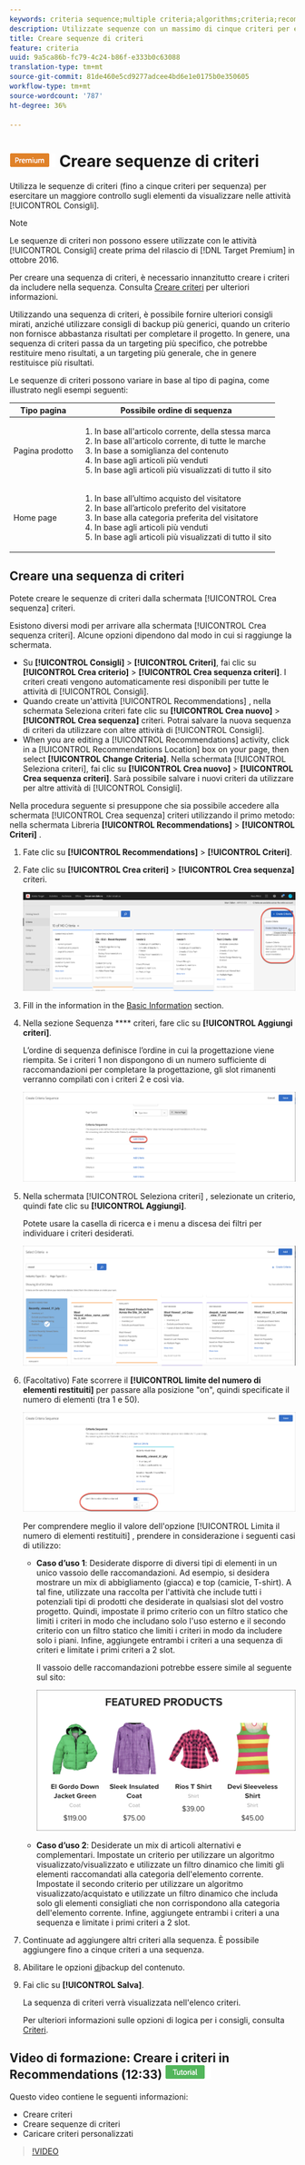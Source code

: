 ```yaml
---
keywords: criteria sequence;multiple criteria;algorithms;criteria;recommendations criteria;sequence;limit number of items returned
description: Utilizzate sequenze con un massimo di cinque criteri per esercitare un maggiore controllo sugli elementi visualizzati nelle attività di Adobe Target Recommendations .
title: Creare sequenze di criteri
feature: criteria
uuid: 9a5ca86b-fc79-4c24-b86f-e333b0c63088
translation-type: tm+mt
source-git-commit: 81de460e5cd9277adcee4bd6e1e0175b0e350605
workflow-type: tm+mt
source-wordcount: '787'
ht-degree: 36%

---
```



# ![PREMIUM](/help/assets/premium.png) Creare sequenze di criteri

Utilizza le sequenze di criteri (fino a cinque criteri per sequenza) per esercitare un maggiore controllo sugli elementi da visualizzare nelle attività [!UICONTROL Consigli].

>[!NOTE]
>
>Le sequenze di criteri non possono essere utilizzate con le attività [!UICONTROL Consigli] create prima del rilascio di [!DNL Target Premium] in ottobre 2016.

Per creare una sequenza di criteri, è necessario innanzitutto creare i criteri da includere nella sequenza. Consulta [Creare criteri](/help/c-recommendations/c-algorithms/create-new-algorithm.md) per ulteriori informazioni.

Utilizzando una sequenza di criteri, è possibile fornire ulteriori consigli mirati, anziché utilizzare consigli di backup più generici, quando un criterio non fornisce abbastanza risultati per completare il progetto. In genere, una sequenza di criteri passa da un targeting più specifico, che potrebbe restituire meno risultati, a un targeting più generale, che in genere restituisce più risultati.

Le sequenze di criteri possono variare in base al tipo di pagina, come illustrato negli esempi seguenti:

| Tipo pagina | Possibile ordine di sequenza |
| --- | --- |
| Pagina prodotto | <ol><li>In base all&#39;articolo corrente, della stessa marca</li><li>In base all&#39;articolo corrente, di tutte le marche</li><li>In base a somiglianza del contenuto</li><li>In base agli articoli più venduti</li><li>In base agli articoli più visualizzati di tutto il sito</li></ol> |
| Home page | <ol><li>In base all’ultimo acquisto del visitatore </li><li>In base all’articolo preferito del visitatore</li><li>In base alla categoria preferita del visitatore</li><li>In base agli articoli più venduti</li><li>In base agli articoli più visualizzati di tutto il sito</li></ol> |

## Creare una sequenza di criteri

Potete creare le sequenze di criteri dalla schermata [!UICONTROL Crea sequenza] criteri.

Esistono diversi modi per arrivare alla schermata [!UICONTROL Crea sequenza criteri]. Alcune opzioni dipendono dal modo in cui si raggiunge la schermata.

* Su **[!UICONTROL Consigli]** > **[!UICONTROL Criteri]**, fai clic su **[!UICONTROL Crea criterio]** > **[!UICONTROL Crea sequenza criteri]**. I criteri creati vengono automaticamente resi disponibili per tutte le attività di [!UICONTROL Consigli].
* Quando create un&#39;attività [!UICONTROL Recommendations] , nella schermata Seleziona criteri fate clic su **[!UICONTROL Crea nuovo]** > **[!UICONTROL Crea sequenza]** criteri. Potrai salvare la nuova sequenza di criteri da utilizzare con altre attività di [!UICONTROL Consigli].
* When you are editing a [!UICONTROL Recommendations] activity, click in a [!UICONTROL Recommendations Location] box on your page, then select **[!UICONTROL Change Criteria]**. Nella schermata [!UICONTROL Seleziona criteri], fai clic su **[!UICONTROL Crea nuovo]** > **[!UICONTROL Crea sequenza criteri]**. Sarà possibile salvare i nuovi criteri da utilizzare per altre attività di [!UICONTROL Consigli].

Nella procedura seguente si presuppone che sia possibile accedere alla schermata [!UICONTROL Crea sequenza] criteri utilizzando il primo metodo: nella schermata Libreria **[!UICONTROL Recommendations]** > **[!UICONTROL Criteri]** .

1. Fate clic su **[!UICONTROL Recommendations]** > **[!UICONTROL Criteri]**.

1. Fate clic su **[!UICONTROL Crea criteri]** > **[!UICONTROL Crea sequenza]** criteri.

   ![](assets/CreateCriteriaSequence.png)

1. Fill in the information in the [Basic Information](/help/c-recommendations/c-algorithms/create-new-algorithm.md#info) section.

1. Nella sezione Sequenza **** criteri, fare clic su **[!UICONTROL Aggiungi criteri]**.

   L’ordine di sequenza definisce l’ordine in cui la progettazione viene riempita. Se i criteri 1 non dispongono di un numero sufficiente di raccomandazioni per completare la progettazione, gli slot rimanenti verranno compilati con i criteri 2 e così via.

   ![Aggiungi criteri](/help/c-recommendations/c-algorithms/assets/add-criteria.png)

1. Nella schermata [!UICONTROL Seleziona criteri] , selezionate un criterio, quindi fate clic su **[!UICONTROL Aggiungi]**.

   Potete usare la casella di ricerca e i menu a discesa dei filtri per individuare i criteri desiderati.

   ![Selezionare criteri](/help/c-recommendations/c-algorithms/assets/select-criteria.png)

1. (Facoltativo) Fate scorrere il **[!UICONTROL limite del numero di elementi restituiti]** per passare alla posizione &quot;on&quot;, quindi specificate il numero di elementi (tra 1 e 50).

   ![Limita il numero di elementi restituiti](/help/c-recommendations/c-algorithms/assets/limit-number.png)

   Per comprendere meglio il valore dell&#39;opzione [!UICONTROL Limita il numero di elementi restituiti] , prendere in considerazione i seguenti casi di utilizzo:

   * **Caso d’uso 1**: Desiderate disporre di diversi tipi di elementi in un unico vassoio delle raccomandazioni. Ad esempio, si desidera mostrare un mix di abbigliamento (giacca) e top (camicie, T-shirt). A tal fine, utilizzate una raccolta per l&#39;attività che include tutti i potenziali tipi di prodotti che desiderate in qualsiasi slot del vostro progetto. Quindi, impostate il primo criterio con un filtro statico che limiti i criteri in modo che includano solo l&#39;uso esterno e il secondo criterio con un filtro statico che limiti i criteri in modo da includere solo i piani. Infine, aggiungete entrambi i criteri a una sequenza di criteri e limitate i primi criteri a 2 slot.

      Il vassoio delle raccomandazioni potrebbe essere simile al seguente sul sito:

      ![Vassoio delle raccomandazioni per i prodotti](/help/c-recommendations/c-algorithms/assets/featured-products.png)

   * **Caso d’uso 2**: Desiderate un mix di articoli alternativi e complementari. Impostate un criterio per utilizzare un algoritmo visualizzato/visualizzato e utilizzate un filtro dinamico che limiti gli elementi raccomandati alla categoria dell&#39;elemento corrente. Impostate il secondo criterio per utilizzare un algoritmo visualizzato/acquistato e utilizzate un filtro dinamico che includa solo gli elementi consigliati che non corrispondono alla categoria dell&#39;elemento corrente. Infine, aggiungete entrambi i criteri a una sequenza e limitate i primi criteri a 2 slot.

1. Continuate ad aggiungere altri criteri alla sequenza. È possibile aggiungere fino a cinque criteri a una sequenza.

1. Abilitare le opzioni [di](/help/c-recommendations/c-algorithms/create-new-algorithm.md#content)backup del contenuto.

1. Fai clic su **[!UICONTROL Salva]**.

   La sequenza di criteri verrà visualizzata nell&#39;elenco criteri.

   Per ulteriori informazioni sulle opzioni di logica per i consigli, consulta [Criteri](../../c-recommendations/c-algorithms/algorithms.md).

## Video di formazione: Creare i criteri in Recommendations (12:33) ![Badge di esercitazione](/help/assets/tutorial.png)

Questo video contiene le seguenti informazioni:

* Creare criteri
* Creare sequenze di criteri
* Caricare criteri personalizzati

>[!VIDEO](https://video.tv.adobe.com/v/27694?quality=12)
